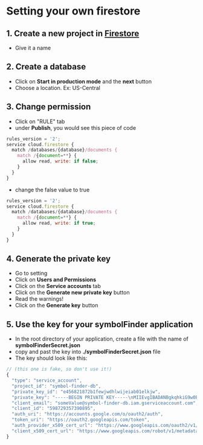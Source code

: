 # Setting your own firestore 

## 1. Create a new project in [Firestore](https://console.firebase.google.com/)
- Give it a name

## 2. Create a database
- Click on **Start in production mode** and the **next** button
- Choose a location. Ex: US-Central

## 3. Change permission
- Click on "RULE" tab 
- under **Publish**, you would see this piece of code
```js
rules_version = '2';
service cloud.firestore {
  match /databases/{database}/documents {
    match /{document=**} {
      allow read, write: if false;
    }
  }
}
```
- change the false value to true
```js
rules_version = '2';
service cloud.firestore {
  match /databases/{database}/documents {
    match /{document=**} {
      allow read, write: if true; 
    }
  }
}
```

## 4. Generate the private key 
- Go to setting 
- Click on **Users and Permissions**
- Click on the **Service accounts** tab
- Click on the **Generate new private key** button
- Read the warnings!
- Click on the **Generate key** button

## 5. Use the key for your symbolFinder application 
 - In the root directory of your application, create a file with the name of **symbolFinderSecret.json** 
-  copy and past the key into **./symbolFinderSecret.json** file
- The key should look like this:
```js
// (this one is fake, so don't use it!) 
{
  "type": "service_account",
  "project_id": "symbol-finder-db",
  "private_key_id": "e456821872b1fewjwdhlwijeiab01elkjw",
  "private_key": "-----BEGIN PRIVATE KEY-----\nMIIEvgIBADANBgkqhkiG9w0BAQEFAASCBKgwggSkAgEAAoIBAQDlH702SkDZgMqH\njM+/pMxW6Gm0k7BbF7vRN34IoijreoijI8AlUE61JuFDW7nG7nSW9q\nJxLBmp0xwUpoi9FPs1guNyjkqdlxp2dv4Llmhg//ySQbn9Zt8GTIAMydlE9S02... V5\n-----END PRIVATE KEY-----\n",
  "client_email": "someValue@symbol-finder-db.iam.gserviceaccount.com",
  "client_id": "598729357390895",
  "auth_uri": "https://accounts.google.com/o/oauth2/auth",
  "token_uri": "https://oauth2.googleapis.com/token",
  "auth_provider_x509_cert_url": "https://www.googleapis.com/oauth2/v1/certs",
  "client_x509_cert_url": "https://www.googleapis.com/robot/v1/metadata/x539/firebase-adminsdk-app-project.iam.gserviceaccount.com"
}

```

